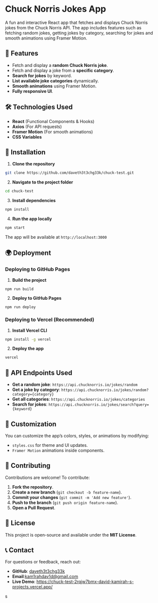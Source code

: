 # Chuck Norris Jokes App

A fun and interactive React app that fetches and displays Chuck Norris jokes from the Chuck Norris API. The app includes features such as fetching random jokes, getting jokes by category, searching for jokes and smooth animations using Framer Motion.

## 🚀 Features

- Fetch and display a **random Chuck Norris joke**.
- Fetch and display a joke from a **specific category**.
- **Search for jokes** by keyword.
- **List available joke categories** dynamically.
- **Smooth animations** using Framer Motion.
- **Fully responsive UI**.

## 🛠️ Technologies Used

- **React** (Functional Components & Hooks)
- **Axios** (For API requests)
- **Framer Motion** (For smooth animations)
- **CSS Variables**


## 🔧 Installation

1. **Clone the repository**
```sh
git clone https://github.com/daveth3t3chg33k/chuck-test.git
```

2. **Navigate to the project folder**
```sh
cd chuck-test
```

3. **Install dependencies**
```sh
npm install
```

4. **Run the app locally**
```sh
npm start
```
The app will be available at `http://localhost:3000`

## 🌍 Deployment

### Deploying to GitHub Pages
1. **Build the project**
```sh
npm run build
```
2. **Deploy to GitHub Pages**
```sh
npm run deploy
```

### Deploying to Vercel (Recommended)
1. **Install Vercel CLI**
```sh
npm install -g vercel
```
2. **Deploy the app**
```sh
vercel
```

## 🎯 API Endpoints Used

- **Get a random joke**: `https://api.chucknorris.io/jokes/random`
- **Get a joke by category**: `https://api.chucknorris.io/jokes/random?category={category}`
- **Get all categories**: `https://api.chucknorris.io/jokes/categories`
- **Search for jokes**: `https://api.chucknorris.io/jokes/search?query={keyword}`

## 🎨 Customization

You can customize the app’s colors, styles, or animations by modifying:
- `styles.css` for theme and UI updates.
- `Framer Motion` animations inside components.

## 🤝 Contributing

Contributions are welcome! To contribute:
1. **Fork the repository**.
2. **Create a new branch** (`git checkout -b feature-name`).
3. **Commit your changes** (`git commit -m 'Add new feature'`).
4. **Push to the branch** (`git push origin feature-name`).
5. **Open a Pull Request**.

## 📄 License

This project is open-source and available under the **MIT License**.

## 📞 Contact

For questions or feedback, reach out:
- **GitHub**: [daveth3t3chg33k](https://github.com/dav3th3t3chg33k)
- **Email**:kam1rahdav1d@gmail.com
- **Live Demo**: https://chuck-test-2rqjw7bmx-david-kamirah-s-projects.vercel.app/

s